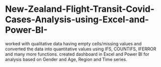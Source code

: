 # New-Zealand-Flight-Transit-Covid-Cases-Analysis-using-Excel-and-Power-BI-
worked with qualitative data having empty cells/missing values and converted the data into quantitative values using IFS, COUNTIFS, IFERROR and many more functions. created dashboard in Excel and Power BI for analysis based on Gender and Age, Region and Time series.
